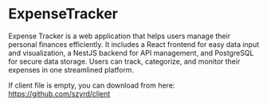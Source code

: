 # ExpenseTracker
Expense Tracker is a web application that helps users manage their personal finances efficiently. It includes a React frontend for easy data input and visualization, a NestJS backend for API management, and PostgreSQL for secure data storage. Users can track, categorize, and monitor their expenses in one streamlined platform.

If client file is empty, you can download from here: https://github.com/szyrd/client

